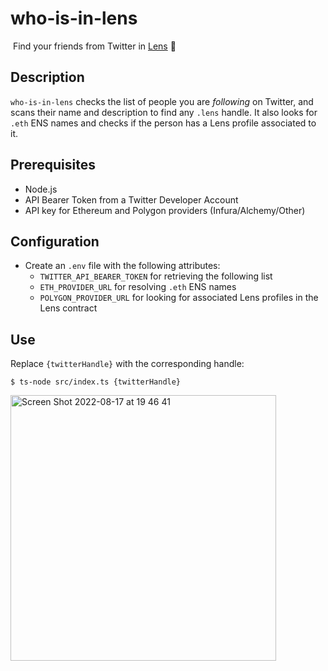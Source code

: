 # who-is-in-lens

​
Find your friends from Twitter in [Lens](https://lens.xyz/) 🍃

## Description

`who-is-in-lens` checks the list of people you are _following_ on Twitter, and scans their name and description to find any `.lens` handle. It also looks for `.eth` ENS names and checks if the person has a Lens profile associated to it.

## Prerequisites

- Node.js
- API Bearer Token from a Twitter Developer Account
- API key for Ethereum and Polygon providers (Infura/Alchemy/Other)

## Configuration

- Create an `.env` file with the following attributes:
  - `TWITTER_API_BEARER_TOKEN` for retrieving the following list
  - `ETH_PROVIDER_URL` for resolving `.eth` ENS names
  - `POLYGON_PROVIDER_URL` for looking for associated Lens profiles in the Lens contract

## Use

Replace `{twitterHandle}` with the corresponding handle:

```
$ ts-node src/index.ts {twitterHandle}
```

<img width="425" alt="Screen Shot 2022-08-17 at 19 46 41" src="https://user-images.githubusercontent.com/12957692/185256807-7f75ed1b-eb00-4543-bda3-793d7645c207.png">

